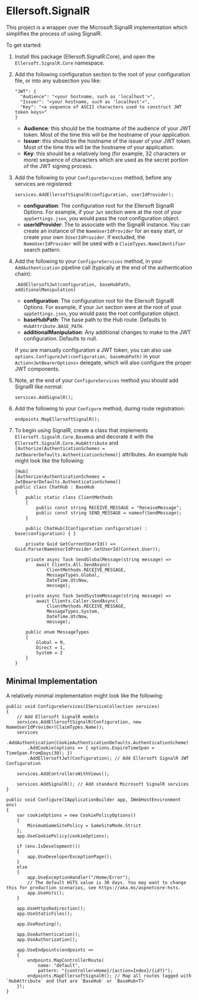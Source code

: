 # Ellersoft.SignalR

This project is a wrapper over the Microsoft SignalR implementation which simplifies the process of using SignalR.

To get started:

1. Install this package (Ellersoft.SignalR.Core), and open the `Ellersoft.SignalR.Core` namespace.
   
2. Add the following configuration section to the root of your configuration file, or into any subsection you like:
   
       "JWT": {
         "Audience": "<your hostname, such as 'localhost'>",
         "Issuer": "<your hostname, such as 'localhost'>",
         "Key": "<a sequence of ASCII characters used to construct JWT token keys>"
       }
   
   - **Audience**: this should be the hostname of the audience of your JWT token. Most of the time this will be the hostname of your application.
   - **Issuer**: this should be the hostname of the issuer of your JWT token. Most of the time this will be the hostname of your application.
   - **Key**: this should be a relatively long (for example, 32 characters or more) sequence of characters which are used as the secret portion of the JWT signing process.
    
3. Add the following to your `ConfigureServices` method, before any services are registered:

       services.AddEllersoftSignalR(configuration, userIdProvider);

   - **configuration**: The configuration root for the Ellersoft SignalR Options. For example, if your `Jwt` section were at the root of your `appSettings.json`, you would pass the root configuration object.
   - **userIdProvider**: The <see cref="IUserIdProvider"/> to associate with the SignalR instance. You can create an instance of the `NameUserIdProvider` for an easy start, or create your own `IUserIdProvider`. If excluded, the `NameUserIdProvider` will be used with a `ClaimTypes.NameIdentifier` search pattern.
   
4. Add the following to your `ConfigureServices` method, in your `AddAuthentication` pipeline call (typically at the end of the authentication chain):

       .AddEllersoftJwt(configuration, baseHubPath, additionalManipulation)

   - **configuration**: The configuration root for the Ellersoft SignalR Options. For example, if your `Jwt` section were at the root of your `appSettings.json`, you would pass the root configuration object.
   - **baseHubPath**: The base path to the Hub route. Defaults to `HubAttribute.BASE_PATH`.
   - **additionalManipulation**: Any additional changes to make to the JWT configuration. Defaults to null.
    
   If you are manually configuration a JWT token, you can also use `options.ConfigureJwt(configuration, baseHubPath)` in your `Action<JwtBearerOptions>` delegate, which will also configure the proper JWT components.
    
5. Note, at the end of your `ConfigureServices` method you should add SignalR like normal:

       services.AddSignalR();

6. Add the following to your `Configure` method, during route registration:

       endpoints.MapEllersoftSignalR();
   
7. To begin using SignalR, create a class that implements `Ellersoft.SignalR.Core.BaseHub` and decorate it with the `Ellersoft.SignalR.Core.HubAttribute` and `[Authorize(AuthenticationSchemes = JwtBearerDefaults.AuthenticationScheme)]` attributes. An example hub might look like the following:
   
       [Hub]
       [Authorize(AuthenticationSchemes = JwtBearerDefaults.AuthenticationScheme)]
       public class ChatHub : BaseHub
       {
           public static class ClientMethods
           {
               public const string RECEIVE_MESSAGE = "ReceiveMessage";
               public const string SEND_MESSAGE = nameof(SendMessage);
           }

           public ChatHub(IConfiguration configuration) : base(configuration) { }

           private Guid GetCurrentUserId() => Guid.Parse(NameUserIdProvider.GetUserId(Context.User));

           private async Task SendGlobalMessage(string message) =>
               await Clients.All.SendAsync(
                   ClientMethods.RECEIVE_MESSAGE,
                   MessageTypes.Global,
                   DateTime.UtcNow,
                   message);

           private async Task SendSystemMessage(string message) =>
               await Clients.Caller.SendAsync(
                   ClientMethods.RECEIVE_MESSAGE,
                   MessageTypes.System,
                   DateTime.UtcNow,
                   message);

           public enum MessageTypes
           {
               Global = 0,
               Direct = 1,
               System = 2
           }
       }

## Minimal Implementation

A relatively minimal implementation might look like the following:

    public void ConfigureServices(IServiceCollection services)
    {
        // Add Ellersoft SignalR models
        services.AddEllersoftSignalR(Configuration, new NameUserIdProvider(ClaimTypes.Name));
        services
            .AddAuthentication(CookieAuthenticationDefaults.AuthenticationScheme)
            .AddCookie(options => { options.ExpireTimeSpan = TimeSpan.FromDays(30); })
            .AddEllersoftJwt(Configuration); // Add Ellersoft SignalR JWT Configuration
       
        services.AddControllersWithViews();
      
        services.AddSignalR(); // Add standard Microsoft SignalR services
    }
      
    public void Configure(IApplicationBuilder app, IWebHostEnvironment env)
    {
        var cookieOptions = new CookiePolicyOptions()
        {
            MinimumSameSitePolicy = SameSiteMode.Strict
        };
        app.UseCookiePolicy(cookieOptions);
    
        if (env.IsDevelopment())
        {
            app.UseDeveloperExceptionPage();
        }
        else
        {
            app.UseExceptionHandler("/Home/Error");
            // The default HSTS value is 30 days. You may want to change this for production scenarios, see https://aka.ms/aspnetcore-hsts.
            app.UseHsts();
        }
      
        app.UseHttpsRedirection();
        app.UseStaticFiles();
    
        app.UseRouting();
      
        app.UseAuthentication();
        app.UseAuthorization();
      
        app.UseEndpoints(endpoints =>
        {
            endpoints.MapControllerRoute(
                name: "default",
                pattern: "{controller=Home}/{action=Index}/{id?}");
            endpoints.MapEllersoftSignalR(); // Map all routes tagged with `HubAttribute` and that are `BaseHub` or `BaseHub<T>`
        });
    }
